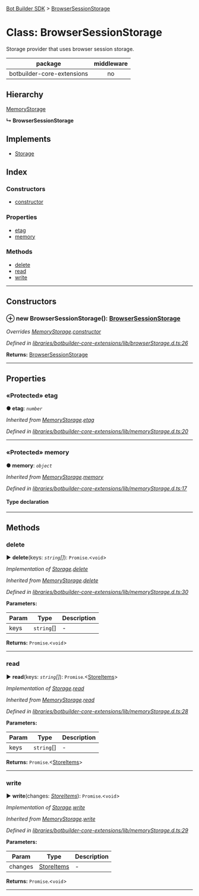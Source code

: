 [Bot Builder SDK](../README.md) > [BrowserSessionStorage](../classes/botbuilder.browsersessionstorage.md)



# Class: BrowserSessionStorage


Storage provider that uses browser session storage.

<table>

<thead>

<tr>

<th>package</th>

<th style="text-align:center">middleware</th>

</tr>

</thead>

<tbody>

<tr>

<td>botbuilder-core-extensions</td>

<td style="text-align:center">no</td>

</tr>

</tbody>

</table>

## Hierarchy


 [MemoryStorage](botbuilder.memorystorage.md)

**↳ BrowserSessionStorage**







## Implements

* [Storage](../interfaces/botbuilder.storage.md)

## Index

### Constructors

* [constructor](botbuilder.browsersessionstorage.md#constructor)


### Properties

* [etag](botbuilder.browsersessionstorage.md#etag)
* [memory](botbuilder.browsersessionstorage.md#memory)


### Methods

* [delete](botbuilder.browsersessionstorage.md#delete)
* [read](botbuilder.browsersessionstorage.md#read)
* [write](botbuilder.browsersessionstorage.md#write)



---
## Constructors
<a id="constructor"></a>


### ⊕ **new BrowserSessionStorage**(): [BrowserSessionStorage](botbuilder.browsersessionstorage.md)


*Overrides [MemoryStorage](botbuilder.memorystorage.md).[constructor](botbuilder.memorystorage.md#constructor)*

*Defined in [libraries/botbuilder-core-extensions/lib/browserStorage.d.ts:26](https://github.com/Microsoft/botbuilder-js/blob/c9501a0/libraries/botbuilder-core-extensions/lib/browserStorage.d.ts#L26)*





**Returns:** [BrowserSessionStorage](botbuilder.browsersessionstorage.md)

---


## Properties
<a id="etag"></a>

### «Protected» etag

**●  etag**:  *`number`* 

*Inherited from [MemoryStorage](botbuilder.memorystorage.md).[etag](botbuilder.memorystorage.md#etag)*

*Defined in [libraries/botbuilder-core-extensions/lib/memoryStorage.d.ts:20](https://github.com/Microsoft/botbuilder-js/blob/c9501a0/libraries/botbuilder-core-extensions/lib/memoryStorage.d.ts#L20)*





___

<a id="memory"></a>

### «Protected» memory

**●  memory**:  *`object`* 

*Inherited from [MemoryStorage](botbuilder.memorystorage.md).[memory](botbuilder.memorystorage.md#memory)*

*Defined in [libraries/botbuilder-core-extensions/lib/memoryStorage.d.ts:17](https://github.com/Microsoft/botbuilder-js/blob/c9501a0/libraries/botbuilder-core-extensions/lib/memoryStorage.d.ts#L17)*


#### Type declaration


[k: `string`]: `string`






___


## Methods
<a id="delete"></a>

###  delete

► **delete**(keys: *`string`[]*): `Promise`.<`void`>



*Implementation of [Storage](../interfaces/botbuilder.storage.md).[delete](../interfaces/botbuilder.storage.md#delete)*

*Inherited from [MemoryStorage](botbuilder.memorystorage.md).[delete](botbuilder.memorystorage.md#delete)*

*Defined in [libraries/botbuilder-core-extensions/lib/memoryStorage.d.ts:30](https://github.com/Microsoft/botbuilder-js/blob/c9501a0/libraries/botbuilder-core-extensions/lib/memoryStorage.d.ts#L30)*



**Parameters:**

| Param | Type | Description |
| ------ | ------ | ------ |
| keys | `string`[]   |  - |





**Returns:** `Promise`.<`void`>





___

<a id="read"></a>

###  read

► **read**(keys: *`string`[]*): `Promise`.<[StoreItems](../interfaces/botbuilder.storeitems.md)>



*Implementation of [Storage](../interfaces/botbuilder.storage.md).[read](../interfaces/botbuilder.storage.md#read)*

*Inherited from [MemoryStorage](botbuilder.memorystorage.md).[read](botbuilder.memorystorage.md#read)*

*Defined in [libraries/botbuilder-core-extensions/lib/memoryStorage.d.ts:28](https://github.com/Microsoft/botbuilder-js/blob/c9501a0/libraries/botbuilder-core-extensions/lib/memoryStorage.d.ts#L28)*



**Parameters:**

| Param | Type | Description |
| ------ | ------ | ------ |
| keys | `string`[]   |  - |





**Returns:** `Promise`.<[StoreItems](../interfaces/botbuilder.storeitems.md)>





___

<a id="write"></a>

###  write

► **write**(changes: *[StoreItems](../interfaces/botbuilder.storeitems.md)*): `Promise`.<`void`>



*Implementation of [Storage](../interfaces/botbuilder.storage.md).[write](../interfaces/botbuilder.storage.md#write)*

*Inherited from [MemoryStorage](botbuilder.memorystorage.md).[write](botbuilder.memorystorage.md#write)*

*Defined in [libraries/botbuilder-core-extensions/lib/memoryStorage.d.ts:29](https://github.com/Microsoft/botbuilder-js/blob/c9501a0/libraries/botbuilder-core-extensions/lib/memoryStorage.d.ts#L29)*



**Parameters:**

| Param | Type | Description |
| ------ | ------ | ------ |
| changes | [StoreItems](../interfaces/botbuilder.storeitems.md)   |  - |





**Returns:** `Promise`.<`void`>





___


